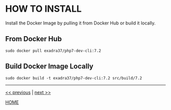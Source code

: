 # HOW TO INSTALL

Install the Docker Image by pulling it from Docker Hub or build it locally.


## From Docker Hub

```shell
sudo docker pull exadra37/php7-dev-cli:7.2
```

## Build Docker Image Locally

```shell
sudo docker build -t exadra37/php7-dev-cli:7.2 src/build/7.2
```

---

[<< previous](./../../README.md) | [next >>](use.md)

[HOME](./../../README.md)
